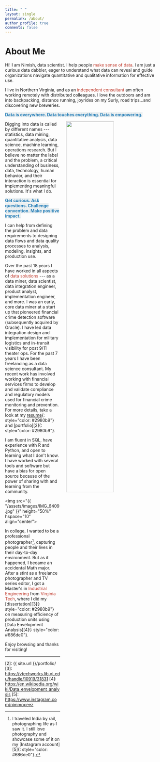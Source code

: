 ```yaml
---
title: " "
layout: single
permalink: /about/
author_profile: true
comments: false
---
```


# About Me

Hi! I am Nimish, data scientist. I help people <font color="#c0392b">make sense of data</font>. I am just a curious data dabbler, eager to understand what data can reveal and guide organizations navigate quantitative and qualitative information for effective use. 

I live in Northern Virginia, and as an <font color="#c0392b">independent consultant</font> am often working remotely with distributed colleagues. I love the outdoors and am into backpacking, distance running, joyrides on my Surly, road trips...and discovering new breweries.

<span style="color: #2980b9; background-color:#ecf0f1">**Data is everywhere. Data touches everything. Data is empowering.**</span>

<img src="{{ site.url }}{{ site.baseurl }}/assets/images/IMG_7844.JPG"
width="56%" hspace="20" align="right">

Digging into data is called by different names --- <span style="color: ">statistics, data mining, quantitative analysis, data science, machine learning, operations research</span>. But I believe no matter the label and the problem, a critical understanding of business, data, technology, human behavior, and their interaction is essential for implementing meaningful solutions. It's what I do.

<span style="color: #2980b9; background-color:#ecf0f1">**Get curious. Ask questions. Challenge convention. Make positive impact.**</span>

I can help from defining the problem and data requirements to designing data flows and data quality processes to analysis, modeling, insights, and production use.

Over the past 18 years I have worked in all aspects of <font color="#c0392b">data solutions</font> --- as a data miner, data scientist, data integration engineer, product analyst, implementation engineer, and more. I was an early, core data miner at a start up that pioneered financial crime detection software (subsequently acquired by Oracle). I have led data integration design and implementation for military logistics and in-transit visibility for post 9/11 theater ops. For the past 7 years I have been freelancing as a data science consultant. My recent work has involved working with financial services firms to develop and validate compliance and regulatory models used for financial crime monitoring and prevention. For more details, take a look at my [resume][1]{: style="color: #2980b9"} and [portfolio][2]{: style="color: #2980b9"}.

I am fluent in SQL, have experience with R and Python, and open to learning what I don't know. I have worked with several tools and software but have a bias for open source because of the power of sharing with and learning from the community. 

<img src="{{ "/assets/images/IMG_6409.jpg" }}"
height="50%" hspace="10" align="center">

In college, I wanted to be a professional photographer[^fnote1], capturing people and their lives in their day-to-day environment. But as it happened, I became an accidental Math major. After a stint as a freelance photographer and TV series editor, I got a Master's in <font color="#c0392b">Industrial Engineering</font> from <font color="#c0392b">Virginia Tech</font>, where I did my [dissertation][3]{: style="color: #2980b9"} on measuring efficiency of production units using [Data Envelopment Analysis][4]{: style="color: #686de0"}.

Enjoy browsing and thanks for visiting!


-- -- -- --

[^fnote1]: I traveled India by rail, photographing life as I saw it. I still love photography and showcase some of it on my [Instagram account][5]{: style="color: #686de0"}.

[1]: https://niimmiish.github.io/resume1
[2]: {{ site.url }}/portfolio/
[3]: https://vtechworks.lib.vt.edu/handle/10919/31831
[4]: https://en.wikipedia.org/wiki/Data_envelopment_analysis
[5]: https://www.instagram.com/nimmoceez
